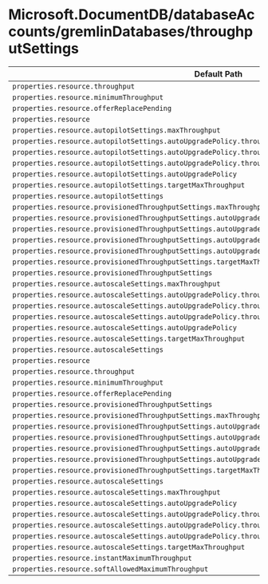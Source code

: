 # Microsoft.DocumentDB/databaseAccounts/gremlinDatabases/throughputSettings

| Default Path | Alias |
|---|---|
| `properties.resource.throughput` | `Microsoft.DocumentDB/databaseAccounts/gremlinDatabases/throughputSettings/default.resource.throughput` |
| `properties.resource.minimumThroughput` | `Microsoft.DocumentDB/databaseAccounts/gremlinDatabases/throughputSettings/default.resource.minimumThroughput` |
| `properties.resource.offerReplacePending` | `Microsoft.DocumentDB/databaseAccounts/gremlinDatabases/throughputSettings/default.resource.offerReplacePending` |
| `properties.resource` | `Microsoft.DocumentDB/databaseAccounts/gremlinDatabases/throughputSettings/default.resource` |
| `properties.resource.autopilotSettings.maxThroughput` | `Microsoft.DocumentDB/databaseAccounts/gremlinDatabases/throughputSettings/default.resource.autopilotSettings.maxThroughput` |
| `properties.resource.autopilotSettings.autoUpgradePolicy.throughputPolicy.isEnabled` | `Microsoft.DocumentDB/databaseAccounts/gremlinDatabases/throughputSettings/default.resource.autopilotSettings.autoUpgradePolicy.throughputPolicy.isEnabled` |
| `properties.resource.autopilotSettings.autoUpgradePolicy.throughputPolicy.incrementPercent` | `Microsoft.DocumentDB/databaseAccounts/gremlinDatabases/throughputSettings/default.resource.autopilotSettings.autoUpgradePolicy.throughputPolicy.incrementPercent` |
| `properties.resource.autopilotSettings.autoUpgradePolicy.throughputPolicy` | `Microsoft.DocumentDB/databaseAccounts/gremlinDatabases/throughputSettings/default.resource.autopilotSettings.autoUpgradePolicy.throughputPolicy` |
| `properties.resource.autopilotSettings.autoUpgradePolicy` | `Microsoft.DocumentDB/databaseAccounts/gremlinDatabases/throughputSettings/default.resource.autopilotSettings.autoUpgradePolicy` |
| `properties.resource.autopilotSettings.targetMaxThroughput` | `Microsoft.DocumentDB/databaseAccounts/gremlinDatabases/throughputSettings/default.resource.autopilotSettings.targetMaxThroughput` |
| `properties.resource.autopilotSettings` | `Microsoft.DocumentDB/databaseAccounts/gremlinDatabases/throughputSettings/default.resource.autopilotSettings` |
| `properties.resource.provisionedThroughputSettings.maxThroughput` | `Microsoft.DocumentDB/databaseAccounts/gremlinDatabases/throughputSettings/default.resource.provisionedThroughputSettings.maxThroughput` |
| `properties.resource.provisionedThroughputSettings.autoUpgradePolicy.throughputPolicy.isEnabled` | `Microsoft.DocumentDB/databaseAccounts/gremlinDatabases/throughputSettings/default.resource.provisionedThroughputSettings.autoUpgradePolicy.throughputPolicy.isEnabled` |
| `properties.resource.provisionedThroughputSettings.autoUpgradePolicy.throughputPolicy.incrementPercent` | `Microsoft.DocumentDB/databaseAccounts/gremlinDatabases/throughputSettings/default.resource.provisionedThroughputSettings.autoUpgradePolicy.throughputPolicy.incrementPercent` |
| `properties.resource.provisionedThroughputSettings.autoUpgradePolicy.throughputPolicy` | `Microsoft.DocumentDB/databaseAccounts/gremlinDatabases/throughputSettings/default.resource.provisionedThroughputSettings.autoUpgradePolicy.throughputPolicy` |
| `properties.resource.provisionedThroughputSettings.autoUpgradePolicy` | `Microsoft.DocumentDB/databaseAccounts/gremlinDatabases/throughputSettings/default.resource.provisionedThroughputSettings.autoUpgradePolicy` |
| `properties.resource.provisionedThroughputSettings.targetMaxThroughput` | `Microsoft.DocumentDB/databaseAccounts/gremlinDatabases/throughputSettings/default.resource.provisionedThroughputSettings.targetMaxThroughput` |
| `properties.resource.provisionedThroughputSettings` | `Microsoft.DocumentDB/databaseAccounts/gremlinDatabases/throughputSettings/default.resource.provisionedThroughputSettings` |
| `properties.resource.autoscaleSettings.maxThroughput` | `Microsoft.DocumentDB/databaseAccounts/gremlinDatabases/throughputSettings/default.resource.autoscaleSettings.maxThroughput` |
| `properties.resource.autoscaleSettings.autoUpgradePolicy.throughputPolicy.isEnabled` | `Microsoft.DocumentDB/databaseAccounts/gremlinDatabases/throughputSettings/default.resource.autoscaleSettings.autoUpgradePolicy.throughputPolicy.isEnabled` |
| `properties.resource.autoscaleSettings.autoUpgradePolicy.throughputPolicy.incrementPercent` | `Microsoft.DocumentDB/databaseAccounts/gremlinDatabases/throughputSettings/default.resource.autoscaleSettings.autoUpgradePolicy.throughputPolicy.incrementPercent` |
| `properties.resource.autoscaleSettings.autoUpgradePolicy.throughputPolicy` | `Microsoft.DocumentDB/databaseAccounts/gremlinDatabases/throughputSettings/default.resource.autoscaleSettings.autoUpgradePolicy.throughputPolicy` |
| `properties.resource.autoscaleSettings.autoUpgradePolicy` | `Microsoft.DocumentDB/databaseAccounts/gremlinDatabases/throughputSettings/default.resource.autoscaleSettings.autoUpgradePolicy` |
| `properties.resource.autoscaleSettings.targetMaxThroughput` | `Microsoft.DocumentDB/databaseAccounts/gremlinDatabases/throughputSettings/default.resource.autoscaleSettings.targetMaxThroughput` |
| `properties.resource.autoscaleSettings` | `Microsoft.DocumentDB/databaseAccounts/gremlinDatabases/throughputSettings/default.resource.autoscaleSettings` |
| `properties.resource` | `Microsoft.DocumentDB/databaseAccounts/gremlinDatabases/throughputSettings/resource` |
| `properties.resource.throughput` | `Microsoft.DocumentDB/databaseAccounts/gremlinDatabases/throughputSettings/resource.throughput` |
| `properties.resource.minimumThroughput` | `Microsoft.DocumentDB/databaseAccounts/gremlinDatabases/throughputSettings/resource.minimumThroughput` |
| `properties.resource.offerReplacePending` | `Microsoft.DocumentDB/databaseAccounts/gremlinDatabases/throughputSettings/resource.offerReplacePending` |
| `properties.resource.provisionedThroughputSettings` | `Microsoft.DocumentDB/databaseAccounts/gremlinDatabases/throughputSettings/resource.provisionedThroughputSettings` |
| `properties.resource.provisionedThroughputSettings.maxThroughput` | `Microsoft.DocumentDB/databaseAccounts/gremlinDatabases/throughputSettings/resource.provisionedThroughputSettings.maxThroughput` |
| `properties.resource.provisionedThroughputSettings.autoUpgradePolicy` | `Microsoft.DocumentDB/databaseAccounts/gremlinDatabases/throughputSettings/resource.provisionedThroughputSettings.autoUpgradePolicy` |
| `properties.resource.provisionedThroughputSettings.autoUpgradePolicy.throughputPolicy` | `Microsoft.DocumentDB/databaseAccounts/gremlinDatabases/throughputSettings/resource.provisionedThroughputSettings.autoUpgradePolicy.throughputPolicy` |
| `properties.resource.provisionedThroughputSettings.autoUpgradePolicy.throughputPolicy.isEnabled` | `Microsoft.DocumentDB/databaseAccounts/gremlinDatabases/throughputSettings/resource.provisionedThroughputSettings.autoUpgradePolicy.throughputPolicy.isEnabled` |
| `properties.resource.provisionedThroughputSettings.autoUpgradePolicy.throughputPolicy.incrementPercent` | `Microsoft.DocumentDB/databaseAccounts/gremlinDatabases/throughputSettings/resource.provisionedThroughputSettings.autoUpgradePolicy.throughputPolicy.incrementPercent` |
| `properties.resource.provisionedThroughputSettings.targetMaxThroughput` | `Microsoft.DocumentDB/databaseAccounts/gremlinDatabases/throughputSettings/resource.provisionedThroughputSettings.targetMaxThroughput` |
| `properties.resource.autoscaleSettings` | `Microsoft.DocumentDB/databaseAccounts/gremlinDatabases/throughputSettings/resource.autoscaleSettings` |
| `properties.resource.autoscaleSettings.maxThroughput` | `Microsoft.DocumentDB/databaseAccounts/gremlinDatabases/throughputSettings/resource.autoscaleSettings.maxThroughput` |
| `properties.resource.autoscaleSettings.autoUpgradePolicy` | `Microsoft.DocumentDB/databaseAccounts/gremlinDatabases/throughputSettings/resource.autoscaleSettings.autoUpgradePolicy` |
| `properties.resource.autoscaleSettings.autoUpgradePolicy.throughputPolicy` | `Microsoft.DocumentDB/databaseAccounts/gremlinDatabases/throughputSettings/resource.autoscaleSettings.autoUpgradePolicy.throughputPolicy` |
| `properties.resource.autoscaleSettings.autoUpgradePolicy.throughputPolicy.isEnabled` | `Microsoft.DocumentDB/databaseAccounts/gremlinDatabases/throughputSettings/resource.autoscaleSettings.autoUpgradePolicy.throughputPolicy.isEnabled` |
| `properties.resource.autoscaleSettings.autoUpgradePolicy.throughputPolicy.incrementPercent` | `Microsoft.DocumentDB/databaseAccounts/gremlinDatabases/throughputSettings/resource.autoscaleSettings.autoUpgradePolicy.throughputPolicy.incrementPercent` |
| `properties.resource.autoscaleSettings.targetMaxThroughput` | `Microsoft.DocumentDB/databaseAccounts/gremlinDatabases/throughputSettings/resource.autoscaleSettings.targetMaxThroughput` |
| `properties.resource.instantMaximumThroughput` | `Microsoft.DocumentDB/databaseAccounts/gremlinDatabases/throughputSettings/resource.instantMaximumThroughput` |
| `properties.resource.softAllowedMaximumThroughput` | `Microsoft.DocumentDB/databaseAccounts/gremlinDatabases/throughputSettings/resource.softAllowedMaximumThroughput` |

